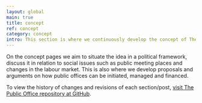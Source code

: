 ```yaml
---
layout: global
main: true
title: concept
ref: concept
category: concept
intro: This section is where we continuously develop the concept of The Public Office
---
```


On the concept pages we aim to situate the idea in a political framework, discuss it in relation to social issues such as public meeting places and changes in the labour market. This is also where we develop proposals and arguments on how public offices can be initiated, managed and financed.   

To view the history of changes and revisions of each section/post, [visit The Public Office repository at GitHub](https://github.com/dilettant/thepublicoffice).